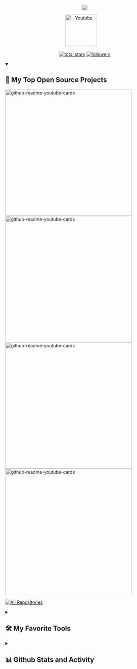 <p align="center">
    <img src="https://readme-typing-svg.demolab.com?font=Roboto+Slab&size=40&pause=1000&color=2400A1CF&background=0060FF00&center=true&vCenter=true&multiline=true&width=500&height=200&lines=Javier+Ball%C3%B3n;FrontEnd+Developer+Jr" /></a>
</p>

<p align="center">
  <a href="https://www.linkedin.com/in/javierballon10/"><img width="100px" alt="Youtube" title="Youtube" src="https://user-images.githubusercontent.com/70550925/202590657-fbd5f770-1a4a-42b2-8253-be7e79f7d464.png"/></a>
  &#8287;&#8287;&#8287;&#8287;&#8287;
</p>

<p align="center">
  <a href="https://github.com/JaviB10?tab=repositories&sort=stargazers">
    <img alt="total stars" title="Total stars on GitHub" src="https://custom-icon-badges.demolab.com/github/stars/JaviB10?color=55960c&style=for-the-badge&labelColor=488207&logo=star"/></a>
  <a href="https://github.com/JaviB10?tab=followers">
    <img alt="followers" title="Follow me on Github" src="https://custom-icon-badges.demolab.com/github/followers/JaviB10?color=236ad3&labelColor=1155ba&style=for-the-badge&logo=person-add&label=Follow&logoColor=white"/></a>
</p>

<details open> 
  <summary><h2>📘 My Top Open Source Projects</h2></summary>

  <a href="https://github.com/JaviB10/ProyectoCoder-PG.TrainingGYM"><img width="400" src="https://github-readme-stats.vercel.app/api/pin/?username=JaviB10&repo=ProyectoCoder-PG.TrainingGYM&theme=tokyonight" alt="github-readme-youtube-cards"></a>
  <a href="https://github.com/JaviB10/ProyectoCoder-JuegoRPG"><img width="400" src="https://github-readme-stats.vercel.app/api/pin/?username=JaviB10&repo=ProyectoCoder-JuegoRPG&theme=tokyonight" alt="github-readme-youtube-cards"></a>
  <a href="https://github.com/JaviB10/ProyectoCoder-PG.TrainingSHOP"><img width="400" src="https://github-readme-stats.vercel.app/api/pin/?username=JaviB10&repo=ProyectoCoder-PG.TrainingSHOP&theme=tokyonight" alt="github-readme-youtube-cards"></a>
  <a href="https://github.com/JaviB10/ProyectoFreelance-CaprichosasSHOP"><img width="400" src="https://github-readme-stats.vercel.app/api/pin/?username=JaviB10&repo=ProyectoFreelance-CaprichosasSHOP&theme=tokyonight" alt="github-readme-youtube-cards"></a>

   <a href="https://github.com/JaviB10?tab=repositories&sort=stargazers"><img alt="All Repositories" title="All Repositories" src="https://custom-icon-badges.demolab.com/badge/-Click%20Here%20For%20All%20My%20Repos-161B22?style=for-the-badge&logoColor=white&logo=repo"/></a>
</details>

<details> 
  <summary><h2>🛠️ My Favorite Tools</h2></summary>
  <!-- Some badges are from https://github.com/Ileriayo/markdown-badges -->

  <h3>👨‍💻 Programming and Markup Languages</h3>

  <p>
      <a href="https://github.com/search?q=user%3AJaviB10+language%3Ahtml"><img alt="HTML" src="https://img.shields.io/badge/HTML-E34F26.svg?logo=html5&logoColor=white"></a>
      <a href="https://github.com/search?q=user%3AJaviB10+language%3Acss"><img alt="CSS" src="https://img.shields.io/badge/CSS-1572B6.svg?logo=css3&logoColor=white"></a>
      <a href="https://github.com/search?q=user%3AJaviB10+language%3Ajavascript"><img alt="JavaScript" src="https://img.shields.io/badge/JavaScript-F7DF1E.svg?logo=javascript&logoColor=black"></a>
      <a href="https://github.com/search?q=user%3AJaviB10+language%3Ajavascript"><img alt="Node.js" src="https://img.shields.io/badge/Node.js-43853D.svg?logo=node.js&logoColor=white"></a>
      <a href="https://github.com/search?q=user%3AJaviB10+language%3Apython"><img alt="Python" src="https://img.shields.io/badge/Python-14354C.svg?logo=python&logoColor=white"></a>
      <a href="https://github.com/search?q=user%3AJaviB10+language%3Acsharp"><img alt="C#" src="https://custom-icon-badges.demolab.com/badge/C%23-68217A.svg?logo=cs2&logoColor=white"></a>
  </p>

  <h3>🧰 Frameworks and Libraries</h3>

 <p>
      <a href="#"><img alt="Bootstrap" src="https://img.shields.io/badge/Bootstrap-7952B3.svg?logo=bootstrap&logoColor=white"></a>
      <a href="#"><img alt="React" src="https://img.shields.io/badge/React-20232a.svg?logo=react&logoColor=%2361DAFB"></a>
      <a href="#"><img alt="GitHub Actions" src="https://img.shields.io/badge/GitHub%20Actions-2671E5.svg?logo=github%20actions&logoColor=white"></a>
  </p>

  <h3>🗄️ Databases and Cloud Hosting</h3>

  <p>
      <a href="#"><img alt="GitHub Pages" src="https://img.shields.io/badge/GitHub%20Pages-327FC7.svg?logo=github&logoColor=white"></a>
      <a href="#"><img alt="MySQL" src="https://img.shields.io/badge/MySQL-00f.svg?logo=mysql&logoColor=white"></a>
  </p>

  <h3>💻 Software and Tools</h3>

  <p>
      <a href="#"><img alt="Visual Studio Code" src="https://img.shields.io/badge/Visual%20Studio%20Code-0078d7.svg?logo=visual-studio-code&logoColor=white"></a>
      <a href="#"><img alt="Git" src="https://img.shields.io/badge/Git-F05033.svg?logo=git&logoColor=white"></a>
      <a href="#"><img alt="GitHub Desktop" src="https://img.shields.io/badge/GitHub%20Desktop-8034A9.svg?logo=github&logoColor=white"></a>
      <a href="#"><img alt="Discord" src="https://img.shields.io/badge/-Discord-5865F2.svg?logo=discord&logoColor=white"></a>
      <a href="#"><img alt="OBS Studio" src="https://img.shields.io/badge/-OBS-302E31?logo=obs-studio&logoColor=white"></a>
  </p>
</details>

<details> 
  <summary><h2>📊 Github Stats and Activity</h2></summary>

  <h3>💻 GitHub Profile Stats</h3>

  <a href="https://github.com/anuraghazra/github-readme-stats"><img alt="JaviB10's Github Stats" src="https://github-readme-stats.vercel.app/api?username=JaviB10&show_icons=true&theme=tokyonight" height="200px" /></a>
  <a href="https://github.com/anuraghazra/github-readme-stats"><img alt="JaviB10's Top Languages" src="https://github-readme-stats.vercel.app/api/top-langs/?username=JaviB10&layout=compact&theme=tokyonight" height="200px" /></a>
  <br/>

  <!-- https://github.com/ashutosh00710/github-readme-activity-graph -->

  <a href="https://github.com/ashutosh00710/github-readme-activity-graph"><img alt="JaviB10's Activity Graph" src="https://activity-graph.herokuapp.com/graph?username=JaviB10&theme=tokyo-night" /></a>

<!--END_SECTION:activity-->

</details>

<!--
**JaviB10/JaviB10** is a ✨ _special_ ✨ repository because its `README.md` (this file) appears on your GitHub profile.

Here are some ideas to get you started:

- 🔭 I’m currently working on ...
- 🌱 I’m currently learning ...
- 👯 I’m looking to collaborate on ...
- 🤔 I’m looking for help with ...
- 💬 Ask me about ...
- 📫 How to reach me: ...
- 😄 Pronouns: ...
- ⚡ Fun fact: ...
-->
